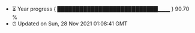- ⏳ Year progress { ███████████████████████████▁▁▁ } 90.70 %
- ⏰ Updated on Sun, 28 Nov 2021 01:08:41 GMT

